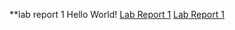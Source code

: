 **lab report 1
Hello World!
[Lab Report 1](lab-report-1-week-2.html)
[Lab Report 1](https://<magikarp620>.github.io/<cse15l-lab0reports>/lab-report-1-week-2.html)
